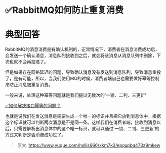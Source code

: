 # ✅RabbitMQ如何防止重复消费

# 典型回答


RabbitMQ的消息消费是有确认机制的，正常情况下，消费者在消息消费成功后，会发送一个确认消息，消息队列接收到之后，就会将该消息从消息队列中删除，下次也就不会再投递了。



但是如果存在网络延迟的问题，导致确认消息没有发送到消息队列，导致消息重投了，是有可能，所以，当我们使用MQ的时候，消费者端自己也需要做好幂等控制来防止消息被重复消费。



一般来说，处理这种幂等问题就是我们提过无数次的'一锁、二判、三更新'



[✅如何解决接口幂等的问题？](https://www.yuque.com/hollis666/xkm7k3/gz2qwl)



也就是说我们在发送消息是需要生成一个唯一的标识并且把它放到消息体中，根据这个标识就可以判断两次消息是不是同一条。这样我们在消费者端，接收到消息以后，只需要解析出消息体中的这个唯一标识，就可以通过'一锁、二判、三更新'的方式来判断是否消费成功过了。



> 原文: <https://www.yuque.com/hollis666/xkm7k3/epqupbq473z9mkew>